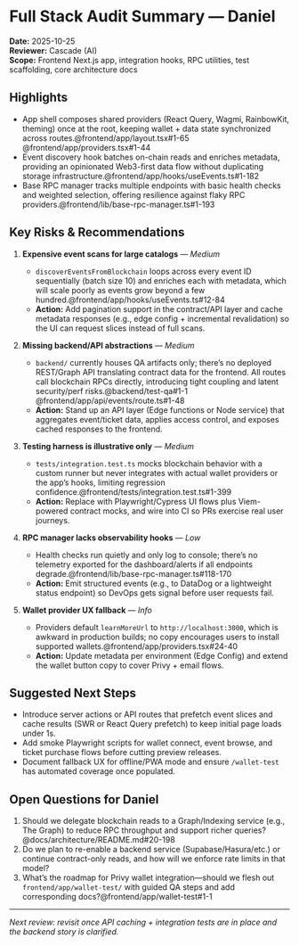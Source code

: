 # Full Stack Audit Summary — Daniel

**Date:** 2025-10-25  
**Reviewer:** Cascade (AI)  
**Scope:** Frontend Next.js app, integration hooks, RPC utilities, test scaffolding, core architecture docs

## Highlights
- App shell composes shared providers (React Query, Wagmi, RainbowKit, theming) once at the root, keeping wallet + data state synchronized across routes.@frontend/app/layout.tsx#1-65 @frontend/app/providers.tsx#1-44
- Event discovery hook batches on-chain reads and enriches metadata, providing an opinionated Web3-first data flow without duplicating storage infrastructure.@frontend/app/hooks/useEvents.ts#1-182
- Base RPC manager tracks multiple endpoints with basic health checks and weighted selection, offering resilience against flaky RPC providers.@frontend/lib/base-rpc-manager.ts#1-193

## Key Risks & Recommendations
1. **Expensive event scans for large catalogs** — *Medium*
   - `discoverEventsFromBlockchain` loops across every event ID sequentially (batch size 10) and enriches each with metadata, which will scale poorly as events grow beyond a few hundred.@frontend/app/hooks/useEvents.ts#12-84
   - **Action:** Add pagination support in the contract/API layer and cache metadata responses (e.g., edge config + incremental revalidation) so the UI can request slices instead of full scans.

2. **Missing backend/API abstractions** — *Medium*
   - `backend/` currently houses QA artifacts only; there’s no deployed REST/Graph API translating contract data for the frontend. All routes call blockchain RPCs directly, introducing tight coupling and latent security/perf risks.@backend/test-qa#1-1 @frontend/app/api/events/route.ts#1-48
   - **Action:** Stand up an API layer (Edge functions or Node service) that aggregates event/ticket data, applies access control, and exposes cached responses to the frontend.

3. **Testing harness is illustrative only** — *Medium*
   - `tests/integration.test.ts` mocks blockchain behavior with a custom runner but never integrates with actual wallet providers or the app’s hooks, limiting regression confidence.@frontend/tests/integration.test.ts#1-399
   - **Action:** Replace with Playwright/Cypress UI flows plus Viem-powered contract mocks, and wire into CI so PRs exercise real user journeys.

4. **RPC manager lacks observability hooks** — *Low*
   - Health checks run quietly and only log to console; there’s no telemetry exported for the dashboard/alerts if all endpoints degrade.@frontend/lib/base-rpc-manager.ts#118-170
   - **Action:** Emit structured events (e.g., to DataDog or a lightweight status endpoint) so DevOps gets signal before user requests fail.

5. **Wallet provider UX fallback** — *Info*
   - Providers default `learnMoreUrl` to `http://localhost:3000`, which is awkward in production builds; no copy encourages users to install supported wallets.@frontend/app/providers.tsx#24-40
   - **Action:** Update metadata per environment (Edge Config) and extend the wallet button copy to cover Privy + email flows.

## Suggested Next Steps
- Introduce server actions or API routes that prefetch event slices and cache results (SWR or React Query prefetch) to keep initial page loads under 1s.
- Add smoke Playwright scripts for wallet connect, event browse, and ticket purchase flows before cutting preview releases.
- Document fallback UX for offline/PWA mode and ensure `/wallet-test` has automated coverage once populated.

## Open Questions for Daniel
1. Should we delegate blockchain reads to a Graph/Indexing service (e.g., The Graph) to reduce RPC throughput and support richer queries?@docs/architecture/README.md#20-198
2. Do we plan to re-enable a backend service (Supabase/Hasura/etc.) or continue contract-only reads, and how will we enforce rate limits in that model?
3. What’s the roadmap for Privy wallet integration—should we flesh out `frontend/app/wallet-test/` with guided QA steps and add corresponding docs?@frontend/app/wallet-test#1-1

---
*Next review: revisit once API caching + integration tests are in place and the backend story is clarified.*
